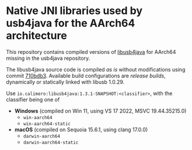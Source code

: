 Native JNI libraries used by usb4java for the AArch64 architecture
===

This repository contains compiled versions of [libusb4java](https://github.com/usb4java/libusb4java) for AArch64 
missing in the usb4java repository.

The libusb4java source code is compiled _as is_ without modifications using commit [710bdb3](https://github.com/usb4java/libusb4java/commit/710bdb3466a68f92ab247ee7e2bf486b1d3840e7).
Available build configurations are _release builds_, dynamically or statically linked with libusb 1.0.29. 

Use ```io.calimero:libusb4java:1.3.1-SNAPSHOT:<classifier>```, with the classifier being one of

* **Windows** (compiled on Win 11, using VS 17 2022, MSVC 19.44.35215.0)
  * ```win-aarch64```
  * ```win-aarch64-static```
* **macOS** (compiled on Sequoia 15.6.1, using clang 17.0.0)
  * ```darwin-aarch64```
  * ```darwin-aarch64-static```
